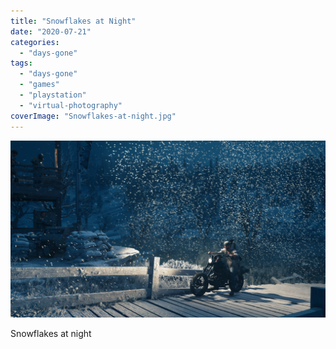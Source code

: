 ```yaml
---
title: "Snowflakes at Night"
date: "2020-07-21"
categories: 
  - "days-gone"
tags: 
  - "days-gone"
  - "games"
  - "playstation"
  - "virtual-photography"
coverImage: "Snowflakes-at-night.jpg"
---
```


[![](images/Snowflakes-at-night.jpg)](https://davidpeach.co.uk/wp-content/uploads/2023/05/Snowflakes-at-night.jpg)

Snowflakes at night
